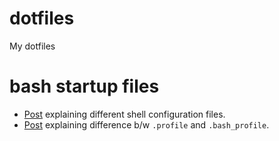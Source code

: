 # dotfiles

My dotfiles

# bash startup files

* [Post][1] explaining different shell configuration files.
* [Post][2] explaining difference b/w `.profile` and `.bash_profile`.


[1]: (https://stackoverflow.com/questions/415403/whats-the-difference-between-bashrc-bash-profile-and-environment)
[2]: https://unix.stackexchange.com/questions/45684/difference-between-profile-and-bash-profile
